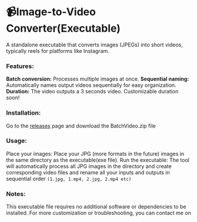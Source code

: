 <h1>📹Image-to-Video Converter(Executable)</h1>
A standalone executable that converts images (JPEGs) into short videos, typically reels for platforms like Instagram.

<h3>Features:</h3>

**Batch conversion:** Processes multiple images at once.
**Sequential naming:** Automatically names output videos sequentially for easy organization.
**Duration:** The video outputs a 3 seconds video. Customizable duration soon!

<h3>Installation:</h3>

Go to the <a href = "https://github.com/the-red-dk/ImageToReel/releases/tag/executable">releases</a> page and download the BatchVideo.zip file

<h3>Usage:</h3>

Place your images: Place your JPG (more formats in the future) images in the same directory as the executable(exe file).
Run the executable: The tool will automatically process all JPG images in the directory and create corresponding video files and rename all your inputs and outputs in sequential order 
```(1.jpg, 1.mp4, 2.jpg, 2.mp4 etc)```

<h3>Notes:</h3> 
This executable file requires no additional software or dependencies to be installed.
For more customization or troubleshooting, you can contact me on <a href = "https://www.instagram.com/the_red_dk>Instagram</a>  

Made with: 
Python modules OS, Subprocess, and Shutil

